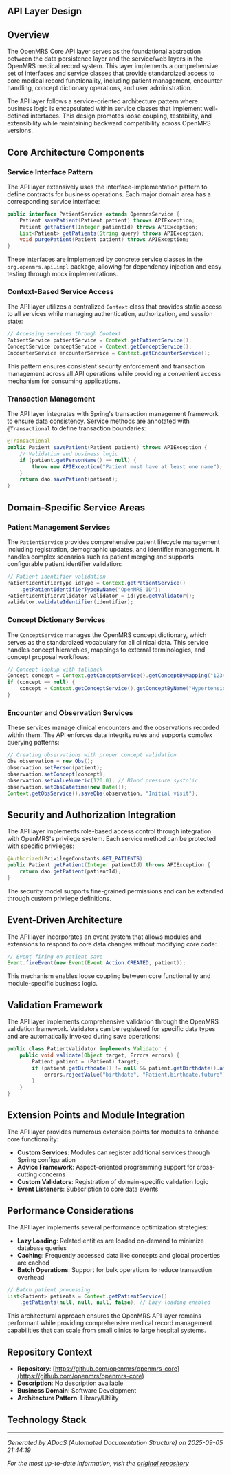 ## API Layer Design

## Overview

The OpenMRS Core API layer serves as the foundational abstraction between the data persistence layer and the service/web layers in the OpenMRS medical record system. This layer implements a comprehensive set of interfaces and service classes that provide standardized access to core medical record functionality, including patient management, encounter handling, concept dictionary operations, and user administration.

The API layer follows a service-oriented architecture pattern where business logic is encapsulated within service classes that implement well-defined interfaces. This design promotes loose coupling, testability, and extensibility while maintaining backward compatibility across OpenMRS versions.

## Core Architecture Components

### Service Interface Pattern

The API layer extensively uses the interface-implementation pattern to define contracts for business operations. Each major domain area has a corresponding service interface:

```java
public interface PatientService extends OpenmrsService {
    Patient savePatient(Patient patient) throws APIException;
    Patient getPatient(Integer patientId) throws APIException;
    List<Patient> getPatients(String query) throws APIException;
    void purgePatient(Patient patient) throws APIException;
}
```

These interfaces are implemented by concrete service classes in the `org.openmrs.api.impl` package, allowing for dependency injection and easy testing through mock implementations.

### Context-Based Service Access

The API layer utilizes a centralized `Context` class that provides static access to all services while managing authentication, authorization, and session state:

```java
// Accessing services through Context
PatientService patientService = Context.getPatientService();
ConceptService conceptService = Context.getConceptService();
EncounterService encounterService = Context.getEncounterService();
```

This pattern ensures consistent security enforcement and transaction management across all API operations while providing a convenient access mechanism for consuming applications.

### Transaction Management

The API layer integrates with Spring's transaction management framework to ensure data consistency. Service methods are annotated with `@Transactional` to define transaction boundaries:

```java
@Transactional
public Patient savePatient(Patient patient) throws APIException {
    // Validation and business logic
    if (patient.getPersonName() == null) {
        throw new APIException("Patient must have at least one name");
    }
    return dao.savePatient(patient);
}
```

## Domain-Specific Service Areas

### Patient Management Services

The `PatientService` provides comprehensive patient lifecycle management including registration, demographic updates, and identifier management. It handles complex scenarios such as patient merging and supports configurable patient identifier validation:

```java
// Patient identifier validation
PatientIdentifierType idType = Context.getPatientService()
    .getPatientIdentifierTypeByName("OpenMRS ID");
PatientIdentifierValidator validator = idType.getValidator();
validator.validateIdentifier(identifier);
```

### Concept Dictionary Services

The `ConceptService` manages the OpenMRS concept dictionary, which serves as the standardized vocabulary for all clinical data. This service handles concept hierarchies, mappings to external terminologies, and concept proposal workflows:

```java
// Concept lookup with fallback
Concept concept = Context.getConceptService().getConceptByMapping("1234", "SNOMED CT");
if (concept == null) {
    concept = Context.getConceptService().getConceptByName("Hypertension");
}
```

### Encounter and Observation Services

These services manage clinical encounters and the observations recorded within them. The API enforces data integrity rules and supports complex querying patterns:

```java
// Creating observations with proper concept validation
Obs observation = new Obs();
observation.setPerson(patient);
observation.setConcept(concept);
observation.setValueNumeric(120.0); // Blood pressure systolic
observation.setObsDatetime(new Date());
Context.getObsService().saveObs(observation, "Initial visit");
```

## Security and Authorization Integration

The API layer implements role-based access control through integration with OpenMRS's privilege system. Each service method can be protected with specific privileges:

```java
@Authorized(PrivilegeConstants.GET_PATIENTS)
public Patient getPatient(Integer patientId) throws APIException {
    return dao.getPatient(patientId);
}
```

The security model supports fine-grained permissions and can be extended through custom privilege definitions.

## Event-Driven Architecture

The API layer incorporates an event system that allows modules and extensions to respond to core data changes without modifying core code:

```java
// Event firing on patient save
Event.fireEvent(new Event(Event.Action.CREATED, patient));
```

This mechanism enables loose coupling between core functionality and module-specific business logic.

## Validation Framework

The API layer implements comprehensive validation through the OpenMRS validation framework. Validators can be registered for specific data types and are automatically invoked during save operations:

```java
public class PatientValidator implements Validator {
    public void validate(Object target, Errors errors) {
        Patient patient = (Patient) target;
        if (patient.getBirthdate() != null && patient.getBirthdate().after(new Date())) {
            errors.rejectValue("birthdate", "Patient.birthdate.future");
        }
    }
}
```

## Extension Points and Module Integration

The API layer provides numerous extension points for modules to enhance core functionality:

- **Custom Services**: Modules can register additional services through Spring configuration
- **Advice Framework**: Aspect-oriented programming support for cross-cutting concerns
- **Custom Validators**: Registration of domain-specific validation logic
- **Event Listeners**: Subscription to core data events

## Performance Considerations

The API layer implements several performance optimization strategies:

- **Lazy Loading**: Related entities are loaded on-demand to minimize database queries
- **Caching**: Frequently accessed data like concepts and global properties are cached
- **Batch Operations**: Support for bulk operations to reduce transaction overhead

```java
// Batch patient processing
List<Patient> patients = Context.getPatientService()
    .getPatients(null, null, null, false); // Lazy loading enabled
```

This architectural approach ensures the OpenMRS API layer remains performant while providing comprehensive medical record management capabilities that can scale from small clinics to large hospital systems.

## Repository Context

- **Repository**: [https://github.com/openmrs/openmrs-core](https://github.com/openmrs/openmrs-core)
- **Description**: No description available
- **Business Domain**: Software Development
- **Architecture Pattern**: Library/Utility

## Technology Stack

---

*Generated by ADocS (Automated Documentation Structure) on 2025-09-05 21:44:19*

*For the most up-to-date information, visit the [original repository](https://github.com/openmrs/openmrs-core)*